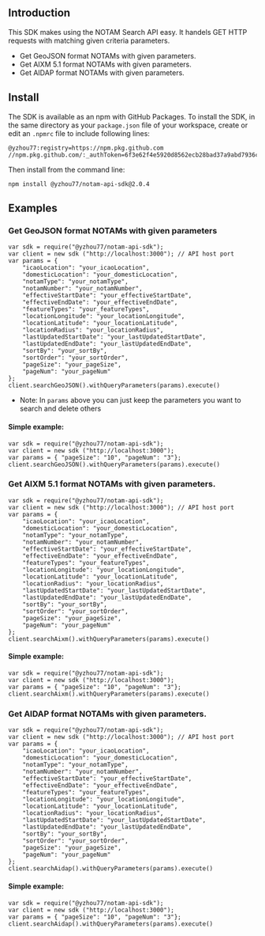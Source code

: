 ## Introduction

This SDK makes using the NOTAM Search API easy. It handels GET HTTP requests with matching given criteria parameters.

* Get GeoJSON format NOTAMs with given parameters.
* Get AIXM 5.1 format NOTAMs with given parameters.
* Get AIDAP format NOTAMs with given parameters.

## Install

The SDK is available as an npm with GitHub Packages. 
To install the SDK, in the same directory as your `package.json` file of your workspace, create or edit an `.npmrc` file to include following lines:
```
@yzhou77:registry=https://npm.pkg.github.com 
//npm.pkg.github.com/:_authToken=6f3e62f4e5920d8562ecb28bad37a9abd7936c86
```

Then install from the command line:
```
npm install @yzhou77/notam-api-sdk@2.0.4
```

## Examples

### Get GeoJSON format NOTAMs with given parameters
```
var sdk = require("@yzhou77/notam-api-sdk");
var client = new sdk ("http://localhost:3000"); // API host port
var params = { 
    "icaoLocation": "your_icaoLocation",
    "domesticLocation": "your_domesticLocation",
    "notamType": "your_notamType",
    "notamNumber": "your_notamNumber",
    "effectiveStartDate": "your_effectiveStartDate",
    "effectiveEndDate": "your_effectiveEndDate",
    "featureTypes": "your_featureTypes",
    "locationLongitude": "your_locationLongitude",
    "locationLatitude": "your_locationLatitude",
    "locationRadius": "your_locationRadius",
    "lastUpdatedStartDate": "your_lastUpdatedStartDate",
    "lastUpdatedEndDate": "your_lastUpdatedEndDate",
    "sortBy": "your_sortBy",
    "sortOrder": "your_sortOrder",
    "pageSize": "your_pageSize",
    "pageNum": "your_pageNum"
};
client.searchGeoJSON().withQueryParameters(params).execute()
```
* Note: In `params` above you can just keep the parameters you want to search and delete others

#### Simple example:
```
var sdk = require("@yzhou77/notam-api-sdk");
var client = new sdk ("http://localhost:3000");
var params = { "pageSize": "10", "pageNum": "3"};
client.searchGeoJSON().withQueryParameters(params).execute()
```


### Get AIXM 5.1 format NOTAMs with given parameters.
```
var sdk = require("@yzhou77/notam-api-sdk");
var client = new sdk ("http://localhost:3000"); // API host port
var params = { 
    "icaoLocation": "your_icaoLocation",
    "domesticLocation": "your_domesticLocation",
    "notamType": "your_notamType",
    "notamNumber": "your_notamNumber",
    "effectiveStartDate": "your_effectiveStartDate",
    "effectiveEndDate": "your_effectiveEndDate",
    "featureTypes": "your_featureTypes",
    "locationLongitude": "your_locationLongitude",
    "locationLatitude": "your_locationLatitude",
    "locationRadius": "your_locationRadius",
    "lastUpdatedStartDate": "your_lastUpdatedStartDate",
    "lastUpdatedEndDate": "your_lastUpdatedEndDate",
    "sortBy": "your_sortBy",
    "sortOrder": "your_sortOrder",
    "pageSize": "your_pageSize",
    "pageNum": "your_pageNum"
};
client.searchAixm().withQueryParameters(params).execute()
```
#### Simple example:
```
var sdk = require("@yzhou77/notam-api-sdk");
var client = new sdk ("http://localhost:3000"); 
var params = { "pageSize": "10", "pageNum": "3"};
client.searchAixm().withQueryParameters(params).execute()
```


### Get AIDAP format NOTAMs with given parameters.
```
var sdk = require("@yzhou77/notam-api-sdk");
var client = new sdk ("http://localhost:3000"); // API host port
var params = { 
    "icaoLocation": "your_icaoLocation",
    "domesticLocation": "your_domesticLocation",
    "notamType": "your_notamType",
    "notamNumber": "your_notamNumber",
    "effectiveStartDate": "your_effectiveStartDate",
    "effectiveEndDate": "your_effectiveEndDate",
    "featureTypes": "your_featureTypes",
    "locationLongitude": "your_locationLongitude",
    "locationLatitude": "your_locationLatitude",
    "locationRadius": "your_locationRadius",
    "lastUpdatedStartDate": "your_lastUpdatedStartDate",
    "lastUpdatedEndDate": "your_lastUpdatedEndDate",
    "sortBy": "your_sortBy",
    "sortOrder": "your_sortOrder",
    "pageSize": "your_pageSize",
    "pageNum": "your_pageNum"
};
client.searchAidap().withQueryParameters(params).execute()
```
#### Simple example:
```
var sdk = require("@yzhou77/notam-api-sdk");
var client = new sdk ("http://localhost:3000");
var params = { "pageSize": "10", "pageNum": "3"};
client.searchAidap().withQueryParameters(params).execute()
```
